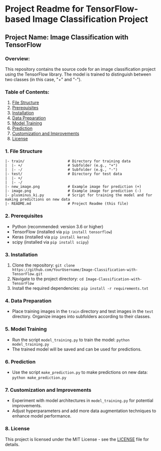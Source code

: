 # Project Readme for TensorFlow-based Image Classification Project

## Project Name: Image Classification with TensorFlow

### Overview:
This repository contains the source code for an image classification project using the TensorFlow library. The model is trained to distinguish between two classes (in this case, "+" and "-").

### Table of Contents:
1. [File Structure](#file-structure)
2. [Prerequisites](#prerequisites)
3. [Installation](#installation)
4. [Data Preparation](#data-preparation)
5. [Model Training](#model-training)
6. [Prediction](#prediction)
7. [Customization and Improvements](#customization-and-improvements)
8. [License](#license)

### 1. File Structure <a name="file-structure"></a>
```
|- train/                    # Directory for training data
|  |- +/                     # Subfolder (e.g., "+")
|  |- -/                     # Subfolder (e.g., "-")
|- test/                     # Directory for test data
|  |- +/
|  |- -/
|- new_image.png             # Example image for prediction (+)
|- image.png                 # Example image for prediction (-)
|- plusminus_ki.py           # Script for training the model and for making predictions on new data
|- README.md                 # Project Readme (this file)
```

### 2. Prerequisites <a name="prerequisites"></a>
- Python (recommended: version 3.6 or higher)
- TensorFlow (installed via `pip install tensorflow`)
- Keras (installed via `pip install keras`)
- scipy (installed via `pip install scipy`)

### 3. Installation <a name="installation"></a>
1. Clone the repository: `git clone https://github.com/YourUsername/Image-Classification-with-TensorFlow.git`
2. Navigate to the project directory: `cd Image-Classification-with-TensorFlow`
3. Install the required dependencies: `pip install -r requirements.txt`

### 4. Data Preparation <a name="data-preparation"></a>
- Place training images in the `train` directory and test images in the `test` directory. Organize images into subfolders according to their classes.

### 5. Model Training <a name="model-training"></a>
- Run the script `model_training.py` to train the model: `python model_training.py`
- The trained model will be saved and can be used for predictions.

### 6. Prediction <a name="prediction"></a>
- Use the script `make_prediction.py` to make predictions on new data: `python make_prediction.py`

### 7. Customization and Improvements <a name="customization-and-improvements"></a>
- Experiment with model architectures in `model_training.py` for potential improvements.
- Adjust hyperparameters and add more data augmentation techniques to enhance model performance.

### 8. License <a name="license"></a>
This project is licensed under the MIT License - see the [LICENSE](LICENSE) file for details.
